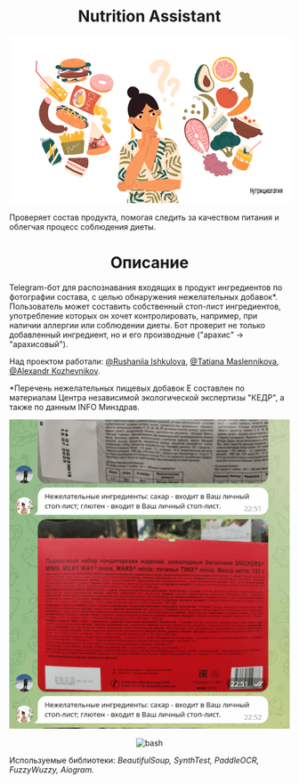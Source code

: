<h1 align="center">Nutrition Assistant</a></h1>

<p align="center" >   
<img src="logo.jpg" alt="bash"/>
</p>

Проверяет состав продукта, помогая следить за качеством питания и облегчая процесс соблюдения диеты.   

<h1 align="center">Описание</a></h1>

Telegram-бот для распознавания входящих в продукт ингредиентов по фотографии состава, с целью обнаружения нежелательных добавок*. Пользователь может составить собственный стоп-лист ингредиентов, употребление которых он хочет контролировать, например, при наличии аллергии или соблюдении диеты. Бот проверит не только добавленный ингредиент, но и его производные ("арахис" -> "арахисовый").   

Над проектом работали: [@Rushaniia Ishkulova](https://github.com/rrishkulova), [@Tatiana Maslennikova](https://github.com/Tanchik24), [@Alexandr Kozhevnikov](https://github.com/Sand478).

*Перечень нежелательных пищевых добавок Е составлен по материалам Центра независимой экологической экспертизы "КЕДР", а также по данным INFO Минздрав.

<p align="center" >   
<img src="gif1.gif" alt="bash"/>
</p>



<p align="center" >   
<img src="video.gif" alt="bash"/>
</p>

Используемые библиотеки: *BeautifulSoup, SynthTest, PaddleOCR, FuzzyWuzzy, Aiogram.*

